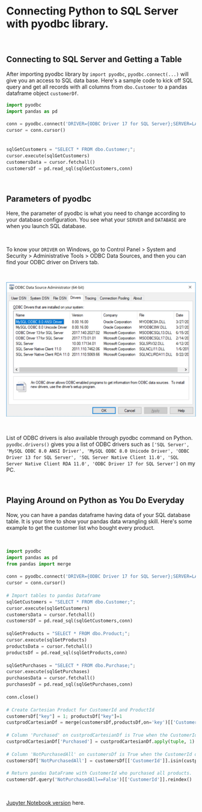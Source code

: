 # Connecting Python to SQL Server with pyodbc library.

<br>

## Connecting to SQL Server and Getting a Table
After importing pyodbc library by `import pyodbc`, `pyodbc.connect(...)` will give you an access to SQL data base. Here's a sample code to kick off SQL query and get all records with all columns from `dbo.Customer` to a pandas dataframe object `customerDf`.


```python
import pyodbc
import pandas as pd

conn = pyodbc.connect('DRIVER={ODBC Driver 17 for SQL Server};SERVER=LAPTOP-A3NFG0UM;DATABASE=S19SQLPlayground_Seb;Trusted_Connection=yes;')
cursor = conn.cursor()


sqlGetCustomers = "SELECT * FROM dbo.Customer;";
cursor.execute(sqlGetCustomers)
customersData = cursor.fetchall()
customersDf = pd.read_sql(sqlGetCustomers,conn)
```

<br>

## Parameters of pyodbc

Here, the parameter of pyodbc is what you need to change according to your database configuration. You see what your `SERVER` and `DATABASE` are when you launch SQL database. 

<br>

To know your `DRIVER` on Windows, go to Control Panel > System and Security > Administrative Tools > ODBC Data Sources, and then you can find your ODBC driver on Drivers tab.

<br>

![](https://github.com/daydreamersjp/DataScienceTechInstitute/blob/master/DataWrangling/MiniProject/ODBC%20Data%20Source%20Administrator.jpg)

<br>

List of ODBC drivers is also available through pyodbc command on Python. ```pyodbc.drivers()``` gives you a list of ODBC drivers such as ```['SQL Server',
 'MySQL ODBC 8.0 ANSI Driver',
 'MySQL ODBC 8.0 Unicode Driver',
 'ODBC Driver 13 for SQL Server',
 'SQL Server Native Client 11.0',
 'SQL Server Native Client RDA 11.0',
 'ODBC Driver 17 for SQL Server']```
 on my PC.

<br>

## Playing Around on Python as You Do Everyday

Now, you can have a pandas dataframe having data of your SQL database table. It is your time to show your pandas data wrangling skill. Here's some example to get the customer list who bought every product.

<br>

```python
import pyodbc
import pandas as pd
from pandas import merge

conn = pyodbc.connect('DRIVER={ODBC Driver 17 for SQL Server};SERVER=LAPTOP-A3NFG0UM;DATABASE=S19SQLPlayground_Seb;Trusted_Connection=yes;')
cursor = conn.cursor()

# Import tables to pandas Dataframe
sqlGetCustomers = "SELECT * FROM dbo.Customer;";
cursor.execute(sqlGetCustomers)
customersData = cursor.fetchall()
customersDf = pd.read_sql(sqlGetCustomers,conn)

sqlGetProducts = "SELECT * FROM dbo.Product;";
cursor.execute(sqlGetProducts)
productsData = cursor.fetchall()
productsDf = pd.read_sql(sqlGetProducts,conn)

sqlGetPurchases = "SELECT * FROM dbo.Purchase;";
cursor.execute(sqlGetPurchases)
purchasesData = cursor.fetchall()
purchasesDf = pd.read_sql(sqlGetPurchases,conn)

conn.close()

# Create Cartesian Product for CustomerId and ProductId
customersDf["key"] = 1; productsDf["key"]=1
custprodCartesianDf = merge(customersDf,productsDf,on='key')[['CustomerId', 'ProductId']]

# Column 'Purchased' on custprodCartesianDf is True when the CustomerId purchased the ProductId, based on PurchasesDf.
custprodCartesianDf['Purchased'] = custprodCartesianDf.apply(tuple, 1).isin(purchasesDf[['CustomerId', 'ProductId']].apply(tuple, 1))

# Column 'NotPurchasedAll' on customersDf is True when the CustomerId does not purchase all products recorded in ProductsDf.
customersDf['NotPurchasedAll'] = customersDf[['CustomerId']].isin(custprodCartesianDf.query('Purchased==False')[['CustomerId']].values.ravel())

# Return pandas DataFrame with CustomerId who purchased all products.
customersDf.query('NotPurchasedAll==False')[['CustomerId']].reindex()
```

<br>

[Jupyter Notebook version](https://github.com/daydreamersjp/DataScienceTechInstitute/blob/master/DataWrangling/MiniProject/Mini%20project.ipynb) here.

